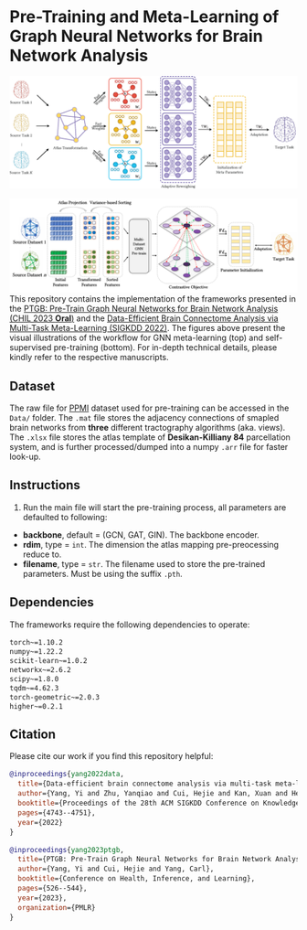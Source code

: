 # Pre-Training and Meta-Learning of Graph Neural Networks for Brain Network Analysis
[![Meta Figure](Figures/meta.png)](https://github.com/Owen-Yang-18/BrainNN-PreTrain/blob/main/Figures/meta.png)

[![PTGB Figure](Figures/pipeline.png)](https://github.com/Owen-Yang-18/BrainNN-PreTrain/blob/main/Figures/pipeline.png)
This repository contains the implementation of the frameworks presented in the [PTGB: Pre-Train Graph Neural Networks for Brain Network Analysis (CHIL 2023 **Oral**)](https://arxiv.org/pdf/2305.14376.pdf) and the [Data-Efficient Brain Connectome Analysis via Multi-Task Meta-Learning (SIGKDD 2022)](https://arxiv.org/pdf/2206.04486.pdf). The figures above present the visual illustrations of the workflow for GNN meta-learning (top) and self-supervised pre-training (bottom). For in-depth technical details, please kindly refer to the respective manuscripts.
<!---
## Figures
The following figures present the visual illustrations of the workflow for GNN meta-learning (**Fig. 1**) and self-supervised pre-training (**Fig. 2**):

[![Meta Figure](Figures/meta.png)](https://github.com/Owen-Yang-18/BrainNN-PreTrain/blob/main/Figures/meta.png)
<p align="center">
<b>Fig. 1</b> Overview of multi-task GNN meta-training.
</p>

[![PTGB Figure](Figures/pipeline.png)](https://github.com/Owen-Yang-18/BrainNN-PreTrain/blob/main/Figures/pipeline.png)
<p align="center">
<b>Fig. 2</b> Overview of self-supervised GNN pre-training. 
</p>
-->

## Dataset
The raw file for [PPMI](https://www.ppmi-info.org/) dataset used for pre-training can be accessed in the `Data/` folder. The `.mat` file stores the adjacency connections of smapled brain networks from **three** different tractography algorithms (aka. views). The `.xlsx` file stores the atlas template of **Desikan-Killiany 84** parcellation system, and is further processed/dumped into a numpy `.arr` file for faster look-up.
## Instructions
1. Run the main file will start the pre-training process, all parameters are defaulted to following:
- **backbone**, default = (GCN, GAT, GIN). The backbone encoder.
- **rdim**, type = `int`. The dimension the atlas mapping pre-preocessing reduce to.
- **filename**, type = `str`. The filename used to store the pre-trained parameters. Must be using the suffix `.pth`.
## Dependencies
The frameworks require the following dependencies to operate:
```
torch~=1.10.2
numpy~=1.22.2
scikit-learn~=1.0.2
networkx~=2.6.2
scipy~=1.8.0
tqdm~=4.62.3
torch-geometric~=2.0.3
higher~=0.2.1
```
## Citation
Please cite our work if you find this repository helpful:
```bibtex
@inproceedings{yang2022data,
  title={Data-efficient brain connectome analysis via multi-task meta-learning},
  author={Yang, Yi and Zhu, Yanqiao and Cui, Hejie and Kan, Xuan and He, Lifang and Guo, Ying and Yang, Carl},
  booktitle={Proceedings of the 28th ACM SIGKDD Conference on Knowledge Discovery and Data Mining},
  pages={4743--4751},
  year={2022}
}
```
```bibtex
@inproceedings{yang2023ptgb,
  title={PTGB: Pre-Train Graph Neural Networks for Brain Network Analysis},
  author={Yang, Yi and Cui, Hejie and Yang, Carl},
  booktitle={Conference on Health, Inference, and Learning},
  pages={526--544},
  year={2023},
  organization={PMLR}
}
```
